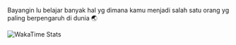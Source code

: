 Bayangin lu belajar banyak hal yg dimana kamu menjadi salah satu orang yg paling berpengaruh di dunia 🌏
 
<!--https://wakatime.com/@pepeng28 -->

![WakaTime Stats](https://github-readme-stats.vercel.app/api/wakatime?username=pepeng28&theme=radical)
